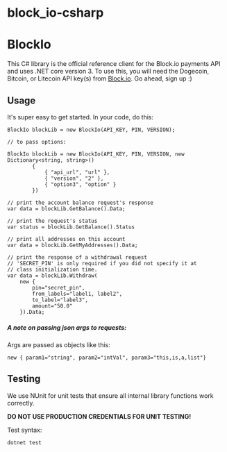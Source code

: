 # block_io-csharp
# BlockIo

This C# library is the official reference client for the Block.io payments API and uses .NET core version 3. To use this, you will need the Dogecoin, Bitcoin, or Litecoin API key(s) from <a href="https://block.io" target="_blank">Block.io</a>. Go ahead, sign up :)

## Usage

It's super easy to get started. In your code, do this:

    BlockIo blockLib = new BlockIo(API_KEY, PIN, VERSION);

    // to pass options:

    BlockIo blockLib = new BlockIo(API_KEY, PIN, VERSION, new Dictionary<string, string>()
            {
                { "api_url", "url" },
                { "version", "2" },
                { "option3", "option" }
            })

    // print the account balance request's response
    var data = blockLib.GetBalance().Data;

    // print the request's status
    var status = blockLib.GetBalance().Status

    // print all addresses on this account
    var data = blockLib.GetMyAddresses().Data;

    // print the response of a withdrawal request
    // 'SECRET_PIN' is only required if you did not specify it at 
    // class initialization time.
    var data = blockLib.Withdraw(
        new {
            pin="secret_pin",
            from_labels="label1, label2",
            to_label="label3",
            amount="50.0"
        }).Data;   

##### A note on passing json args to requests:

Args are passed as objects like this: 

    new { param1="string", param2="intVal", param3="this,is,a,list"}

## Testing

We use NUnit for unit tests that ensure all internal library functions work correctly.

**DO NOT USE PRODUCTION CREDENTIALS FOR UNIT TESTING!** 

Test syntax:

```bash
dotnet test

